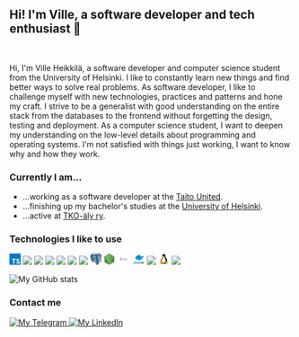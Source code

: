 <h2>
  Hi! I'm Ville, a software developer and tech enthusiast   🚀
</h2>

<br />

Hi, I'm Ville Heikkilä, a software developer and computer science student from the University of Helsinki. I like to constantly learn new things and find better ways to solve real problems. As software developer, I like to challenge myself with new technologies, practices and patterns and hone my craft. I strive to be a generalist with good understanding on the entire stack from the databases to the frontend without forgetting the design, testing and deployment. As a computer science student, I want to deepen my understanding on the low-level details about programming and operating systems. I'm not satisfied with things just working, I want to know why and how they work.

### Currently I am...

-   ...working as a software developer at the [Taito United](https://www.taitounited.fi).
-   ...finishing up my bachelor's studies at the [University of Helsinki](https://www.helsinki.fi/en).
-   ...active at [TKO-äly ry](https://www.tko-aly.fi).

### Technologies I like to use

<code><img height="20" src="https://raw.githubusercontent.com/github/explore/80688e429a7d4ef2fca1e82350fe8e3517d3494d/topics/typescript/typescript.png"></code>
<code><img height="20" src="https://upload.wikimedia.org/wikipedia/commons/a/a7/React-icon.svg"></code>
<code><img height="20" src="https://typegraphql.com/img/logo.png"></code>
<code><img height="20" src="https://camo.githubusercontent.com/3656b9d486c614f8e339cd836dba55d32629913d/687474703a2f2f7261776769742e636f6d2f6f6f6164652f617765736f6d652d61706f6c6c6f2d6772617068716c2f6d61737465722f6c6f676f2e737667"></code>
<code><img height="20" src="https://pbs.twimg.com/profile_images/1285653263824691205/mu4nJ7Gb_normal.png"></code>
<code><img height="20" src="https://symbols.getvecta.com/stencil_81/10_gatsbyjs-icon.6dcf1e65b8.svg"></code>
<code><img height="20" src="https://avatars0.githubusercontent.com/u/20165699?s=200&v=4"></code>
<code><img height="20" src="https://raw.githubusercontent.com/github/explore/80688e429a7d4ef2fca1e82350fe8e3517d3494d/topics/postgresql/postgresql.png"></code>
<code><img height="20" src="https://raw.githubusercontent.com/github/explore/80688e429a7d4ef2fca1e82350fe8e3517d3494d/topics/nodejs/nodejs.png"></code>
<code><img height="20" src="https://raw.githubusercontent.com/koajs/koa/master/docs/logo.png"></code>
<code><img height="20" src="https://raw.githubusercontent.com/github/explore/80688e429a7d4ef2fca1e82350fe8e3517d3494d/topics/docker/docker.png"></code>
<code><img height="20" src="https://upload.wikimedia.org/wikipedia/commons/f/fa/Apple_logo_black.svg"></code>
<code><img height="20" src="https://raw.githubusercontent.com/github/explore/80688e429a7d4ef2fca1e82350fe8e3517d3494d/topics/linux/linux.png"></code>
<code><img height="20" src="https://media.githubusercontent.com/media/microsoft/vscode-docs/master/images/logo-stable.png"></code>

![My GitHub stats](https://github-readme-stats.vercel.app/api?username=villeheikkila&show_icons=true&theme=tokyonight)

### Contact me

<a href="https://t.me/villeheikkila">
<img alt="My Telegram" width="22px" src="https://upload.wikimedia.org/wikipedia/commons/8/82/Telegram_logo.svg" />
</a>

<a href="https://www.linkedin.com/in/villejheikkila/">
<img  alt="My LinkedIn" width="22px" src="https://upload.wikimedia.org/wikipedia/commons/e/e9/Linkedin_icon.svg" />
</a>
